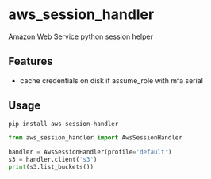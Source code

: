 aws_session_handler
===================

Amazon Web Service python session helper


Features
--------
* cache credentials on disk if assume_role with mfa serial

Usage
-----
```bash
pip install aws-session-handler
```
```python
from aws_session_handler import AwsSessionHandler

handler = AwsSessionHandler(profile='default')
s3 = handler.client('s3')
print(s3.list_buckets())
```
